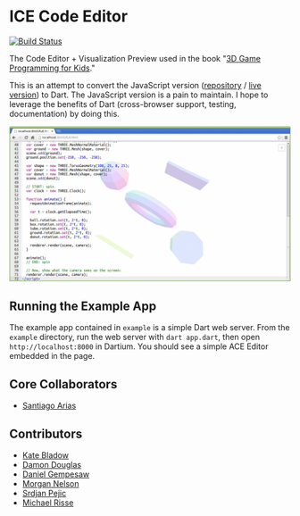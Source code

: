 # ICE Code Editor

[![Build Status](https://drone.io/github.com/eee-c/ice-code-editor/status.png)](https://drone.io/github.com/eee-c/ice-code-editor/latest)

The Code Editor + Visualization Preview used in the book "[3D Game Programming for Kids](http://gamingjs.com)."

This is an attempt to convert the JavaScript version ([repository](https://github.com/eee-c/code-editor) / [live version](http://gamingjs.com/ice)) to Dart. The JavaScript version is a pain to maintain. I hope to leverage the benefits of Dart (cross-browser support, testing, documentation) by doing this.

![ICE Code Editor Screenshoot](ice_code_editor.png)

## Running the Example App

The example app contained in `example` is a simple Dart web server. From the `example` directory, run the web server with `dart app.dart`, then open `http://localhost:8000` in Dartium. You should see a simple ACE Editor embedded in the page.

## Core Collaborators

 * [Santiago Arias](https://github.com/santiaago)

## Contributors

 * [Kate Bladow](https://github.com/kbladow)
 * [Damon Douglas](https://github.com/damondouglas)
 * [Daniel Gempesaw](https://github.com/gempesaw)
 * [Morgan Nelson](https://github.com/korishev)
 * [Srdjan Pejic](https://github.com/batasrki)
 * [Michael Risse](https://github.com/rissem)
